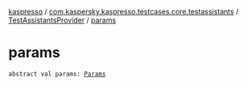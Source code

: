 [kaspresso](../../index.md) / [com.kaspersky.kaspresso.testcases.core.testassistants](../index.md) / [TestAssistantsProvider](index.md) / [params](./params.md)

# params

`abstract val params: `[`Params`](../../com.kaspersky.kaspresso.params/-params/index.md)